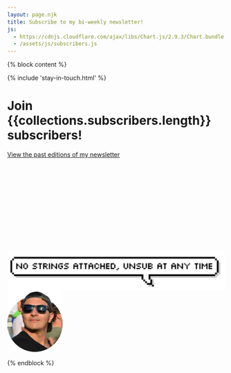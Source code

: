 ```yaml
---
layout: page.njk
title: Subscribe to my bi-weekly newsletter!
js:
  - https://cdnjs.cloudflare.com/ajax/libs/Chart.js/2.9.3/Chart.bundle.min.js
  - /assets/js/subscribers.js
---
```


{% block content %}

{% include 'stay-in-touch.html' %}

<script type="text/javascript">
window.subscribers = {{ collections.subscribers | reverse | json | safe }}
</script>

<h1 class="no-anchor">Join {{collections.subscribers.length}} subscribers!</h1>

[View the past editions of my newsletter](https://buttondown.email/christianfei/archive/)

<div class="chart-container" style="height: 200px">
  <canvas id="chart" style="height: 200px"></canvas>
</div>


<div reversed class="">
  <div class="">
    <img class="no-shadow" src="/assets/images/speech-bubble-unsub.png">
  </div>
  <div class=" tar">
    <img class="no-shadow" src="/assets/images/cf4.webp">
  </div>
</div>

{% endblock %}
